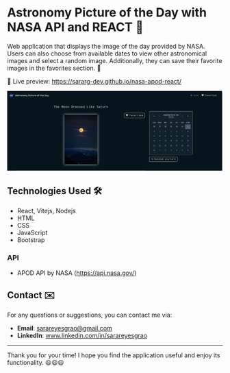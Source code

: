 
# Astronomy Picture of the Day with NASA API and REACT 🚀

Web application that displays the image of the day provided by NASA. Users can also choose from available dates to view other astronomical images and select a random image. Additionally, they can save their favorite images in the favorites section.
🌟

👀 Live preview: https://sararg-dev.github.io/nasa-apod-react/

<img width="800" alt="apodApp" src="https://github.com/sararg-dev/nasa-apod-react/blob/4e96098e9fa6f9e0713395dd5fc644378461d0c6/mainView.PNG">


## Technologies Used 🛠️

- React, Vitejs, Nodejs
- HTML
- CSS
- JavaScript
- Bootstrap

### API
- APOD API by NASA (https://api.nasa.gov/)

## Contact ✉️

For any questions or suggestions, you can contact me via:
- **Email**: sarareyesgrao@gmail.com
- **LinkedIn**: www.linkedin.com/in/sarareyesgrao

---

Thank you for your time! I hope you find the application useful and enjoy its functionality. 😃😃😃
